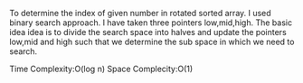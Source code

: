 To determine the index of given number in rotated sorted array. I used binary search approach.
I have taken three pointers low,mid,high. The basic idea idea is to divide the 
search space into halves and update the pointers low,mid and high such that we determine the
sub space in which we need to search.

Time Complexity:O(log n)
Space Complecity:O(1)